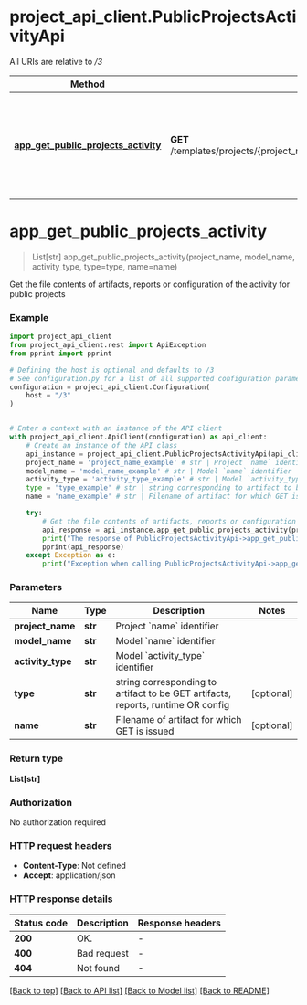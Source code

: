 # project_api_client.PublicProjectsActivityApi

All URIs are relative to */3*

Method | HTTP request | Description
------------- | ------------- | -------------
[**app_get_public_projects_activity**](PublicProjectsActivityApi.md#app_get_public_projects_activity) | **GET** /templates/projects/{project_name}/models/{model_name}/{activity_type} | Get the file contents of artifacts, reports or configuration of the activity for public projects


# **app_get_public_projects_activity**
> List[str] app_get_public_projects_activity(project_name, model_name, activity_type, type=type, name=name)

Get the file contents of artifacts, reports or configuration of the activity for public projects



### Example


```python
import project_api_client
from project_api_client.rest import ApiException
from pprint import pprint

# Defining the host is optional and defaults to /3
# See configuration.py for a list of all supported configuration parameters.
configuration = project_api_client.Configuration(
    host = "/3"
)


# Enter a context with an instance of the API client
with project_api_client.ApiClient(configuration) as api_client:
    # Create an instance of the API class
    api_instance = project_api_client.PublicProjectsActivityApi(api_client)
    project_name = 'project_name_example' # str | Project `name` identifier
    model_name = 'model_name_example' # str | Model `name` identifier
    activity_type = 'activity_type_example' # str | Model `activity_type` identifier
    type = 'type_example' # str | string corresponding to artifact to be GET artifacts, reports, runtime OR config (optional)
    name = 'name_example' # str | Filename of artifact for which GET is issued (optional)

    try:
        # Get the file contents of artifacts, reports or configuration of the activity for public projects
        api_response = api_instance.app_get_public_projects_activity(project_name, model_name, activity_type, type=type, name=name)
        print("The response of PublicProjectsActivityApi->app_get_public_projects_activity:\n")
        pprint(api_response)
    except Exception as e:
        print("Exception when calling PublicProjectsActivityApi->app_get_public_projects_activity: %s\n" % e)
```



### Parameters


Name | Type | Description  | Notes
------------- | ------------- | ------------- | -------------
 **project_name** | **str**| Project &#x60;name&#x60; identifier | 
 **model_name** | **str**| Model &#x60;name&#x60; identifier | 
 **activity_type** | **str**| Model &#x60;activity_type&#x60; identifier | 
 **type** | **str**| string corresponding to artifact to be GET artifacts, reports, runtime OR config | [optional] 
 **name** | **str**| Filename of artifact for which GET is issued | [optional] 

### Return type

**List[str]**

### Authorization

No authorization required

### HTTP request headers

 - **Content-Type**: Not defined
 - **Accept**: application/json

### HTTP response details

| Status code | Description | Response headers |
|-------------|-------------|------------------|
**200** | OK. |  -  |
**400** | Bad request |  -  |
**404** | Not found |  -  |

[[Back to top]](#) [[Back to API list]](../README.md#documentation-for-api-endpoints) [[Back to Model list]](../README.md#documentation-for-models) [[Back to README]](../README.md)

